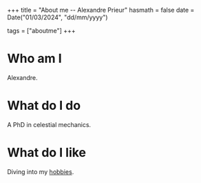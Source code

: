+++
title = "About me -- Alexandre Prieur"
hasmath = false
date = Date("01/03/2024", "dd/mm/yyyy")

tags = ["aboutme"]
+++

# Who am I

Alexandre.

# What do I do

A PhD in celestial mechanics.

# What do I like

Diving into my [hobbies](/hobbies).